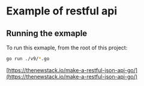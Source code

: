 # Example of restful api

## Running the exmaple

To run this exmaple, from the root of this project:

```sh
go run ./v9/*.go
```
[https://thenewstack.io/make-a-restful-json-api-go/](https://thenewstack.io/make-a-restful-json-api-go/)